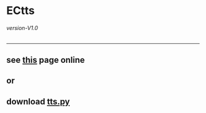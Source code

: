 # ECtts
###### *version-V1.0* 
---
## see [this](https://jx06t.github.io/ECtts/) page online

## or

## download [**tts.py**](https://github.com/jx06T/ECtts/blob/master/tts.py)
